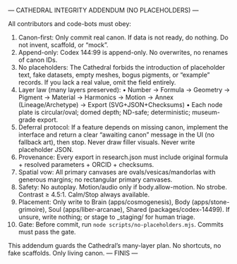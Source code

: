 — CATHEDRAL INTEGRITY ADDENDUM (NO PLACEHOLDERS) —

All contributors and code-bots must obey:

1) Canon-first: Only commit real canon. If data is not ready, do nothing. Do not invent, scaffold, or “mock”.
2) Append-only: Codex 144:99 is append-only. No overwrites, no renames of canon IDs.
3) No placeholders: The Cathedral forbids the introduction of placeholder text, fake datasets, empty meshes, bogus pigments, or “example” records. If you lack a real value, omit the field entirely.
4) Layer law (many layers preserved):
   • Number → Formula → Geometry → Pigment → Material → Harmonics → Motion → Annex (Lineage/Archetype) → Export (SVG+JSON+Checksums)
   • Each node plate is circular/oval; domed depth; ND-safe; deterministic; museum-grade export.
5) Deferral protocol: If a feature depends on missing canon, implement the interface and return a clear “awaiting canon” message in the UI (no fallback art), then stop. Never draw filler visuals. Never write placeholder JSON.
6) Provenance: Every export in research.json must include original formula + resolved parameters + ORCID + checksums.
7) Spatial vow: All primary canvases are ovals/vesicas/mandorlas with generous margins; no rectangular primary canvases.
8) Safety: No autoplay. Motion/audio only if body.allow-motion. No strobe. Contrast ≥ 4.5:1. Calm/Stop always available.
9) Placement: Only write to Brain (apps/cosmogenesis), Body (apps/stone-grimoire), Soul (apps/liber-arcanae), Shared (packages/codex-14499). If unsure, write nothing; or stage to _staging/ for human triage.
10) Gate: Before commit, run `node scripts/no-placeholders.mjs`. Commits must pass the gate.

This addendum guards the Cathedral’s many-layer plan. No shortcuts, no fake scaffolds. Only living canon.
— FINIS —
